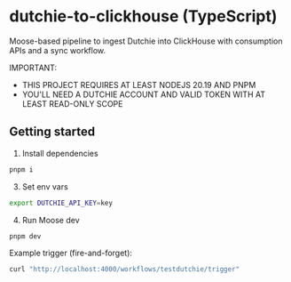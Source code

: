 # dutchie-to-clickhouse (TypeScript)

Moose-based pipeline to ingest Dutchie into ClickHouse with consumption APIs and a sync workflow.

IMPORTANT: 
- THIS PROJECT REQUIRES AT LEAST NODEJS 20.19 AND PNPM
- YOU'LL NEED A DUTCHIE ACCOUNT AND VALID TOKEN WITH AT LEAST READ-ONLY SCOPE

## Getting started

1) Install dependencies
```bash
pnpm i
```

3) Set env vars
```bash
export DUTCHIE_API_KEY=key
```

4) Run Moose dev
```bash
pnpm dev
```

Example trigger (fire-and-forget):
```bash
curl "http://localhost:4000/workflows/testdutchie/trigger"
```

